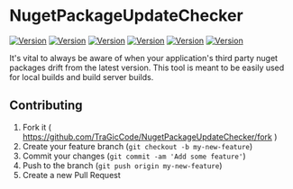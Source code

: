 # NugetPackageUpdateChecker


[![Version](https://img.shields.io/badge/Version-1.0.0-blue.svg)]()
[![Version](https://img.shields.io/badge/Build-Passing-brightgreen.svg)]()
[![Version](https://img.shields.io/badge/Coverage-95.45%25-brightgreen.svg)]()
[![Version](https://img.shields.io/badge/Dependencies-up--to--date-brightgreen.svg)]()
[![Version](https://img.shields.io/badge/License-MIT-blue.svg)]()
[![Version](https://img.shields.io/badge/Contact-@TraGicCode-blue.svg)]()

It's vital to always be aware of when your application's third party nuget packages drift from the latest version.  This tool is meant to be easily used for local builds and build server builds.


## Contributing

1. Fork it ( https://github.com/TraGicCode/NugetPackageUpdateChecker/fork )
2. Create your feature branch (`git checkout -b my-new-feature`)
3. Commit your changes (`git commit -am 'Add some feature'`)
4. Push to the branch (`git push origin my-new-feature`)
5. Create a new Pull Request

